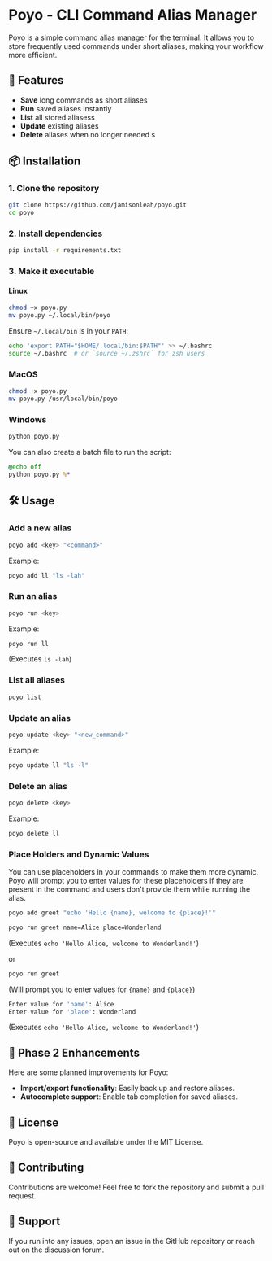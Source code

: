 # Poyo - CLI Command Alias Manager

Poyo is a simple command alias manager for the terminal. It allows you to store frequently used commands under short aliases, making your workflow more efficient.

## 🚀 Features
- **Save** long commands as short aliases
- **Run** saved aliases instantly
- **List** all stored aliasess
- **Update** existing aliases
- **Delete** aliases when no longer needed
s
## 📦 Installation
### 1. Clone the repository
```sh
git clone https://github.com/jamisonleah/poyo.git
cd poyo
```

### 2. Install dependencies
```sh
pip install -r requirements.txt
```

### 3. Make it executable
#### Linux 
```sh
chmod +x poyo.py
mv poyo.py ~/.local/bin/poyo
```
Ensure `~/.local/bin` is in your `PATH`:
```sh
echo 'export PATH="$HOME/.local/bin:$PATH"' >> ~/.bashrc
source ~/.bashrc  # or `source ~/.zshrc` for zsh users
```
### MacOS
```sh
chmod +x poyo.py
mv poyo.py /usr/local/bin/poyo
```

### Windows 
```sh
python poyo.py
```
You can also create a batch file to run the script:
```bat
@echo off
python poyo.py %*
```  

## 🛠 Usage

### Add a new alias
```sh
poyo add <key> "<command>"
```
Example:
```sh
poyo add ll "ls -lah"
```

### Run an alias
```sh
poyo run <key>
```
Example:
```sh
poyo run ll
```
(Executes `ls -lah`)

### List all aliases
```sh
poyo list
```

### Update an alias
```sh
poyo update <key> "<new_command>"
```
Example:
```sh
poyo update ll "ls -l"
```

### Delete an alias
```sh
poyo delete <key>
```
Example:
```sh
poyo delete ll
```

### Place Holders and Dynamic Values
You can use placeholders in your commands to make them more dynamic. Poyo will prompt you to enter values for these placeholders if they are present in the command and users don't provide them while running the alias.

```sh
poyo add greet "echo 'Hello {name}, welcome to {place}!'"

poyo run greet name=Alice place=Wonderland
```
(Executes `echo 'Hello Alice, welcome to Wonderland!'`)

or 

```sh
poyo run greet
```
(Will prompt you to enter values for `{name}` and `{place}`)
```sh
Enter value for 'name': Alice
Enter value for 'place': Wonderland
```
(Executes `echo 'Hello Alice, welcome to Wonderland!'`)


## 📌 Phase 2 Enhancements
Here are some planned improvements for Poyo:
- **Import/export functionality**: Easily back up and restore aliases.
- **Autocomplete support**: Enable tab completion for saved aliases.


## 📜 License
Poyo is open-source and available under the MIT License.

## 📝 Contributing
Contributions are welcome! Feel free to fork the repository and submit a pull request.

## 💬 Support
If you run into any issues, open an issue in the GitHub repository or reach out on the discussion forum.

